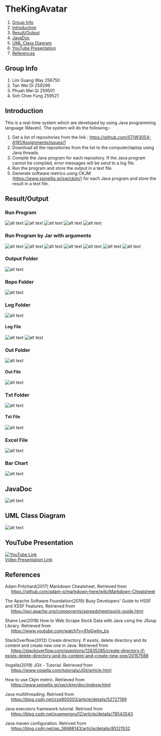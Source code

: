 # TheKingAvatar
1. [Group Info](#group-info)
1. [Introduction](#introduction)
1. [Result/Output](#resultoutput)
1. [JavaDoc](#JavaDoc)
1. [UML Class Diagram](#uml-class-diagram)
1. [YouTube Presentation](#youtube-presentation)
1. [References](#references)

## Group Info  
1. Lim Guang Way 256750
1. Tan Wei Di 259296
1. Phuah Mei Qi 259501
1. Soh Chee Fung 259521

## Introduction  
This is a real-time system which are developed by using Java programming language (Maven). The system will do the following:-    

1) Get a list of repositories from the link : https://github.com/STIW3054-A191/Assignments/issues/1      
2) Download all the repositories from the list to the computer/laptop using Java threads.    
3) Compile the Java program for each repository. If the Java program cannot be compiled, error messages will be send to a log file.  
4) Run the program and store the output in a text file.   
5) Generate software metrics using CKJM (https://www.spinellis.gr/sw/ckjm/) for each Java program and store the result in a text file.   

## Result/Output  

### Run Program
![alt text](https://github.com/STIW3054-A191/TheKingAvatar/blob/master/Output/1.PNG "Run Program 1")
![alt text](https://github.com/STIW3054-A191/TheKingAvatar/blob/master/Output/2.PNG "Run Program 2")
![alt text](https://github.com/STIW3054-A191/TheKingAvatar/blob/master/Output/3.PNG "Run Program 3")
![alt text](https://github.com/STIW3054-A191/TheKingAvatar/blob/master/Output/4.PNG "Run Program 4")
![alt text](https://github.com/STIW3054-A191/TheKingAvatar/blob/master/Output/5.PNG "Run Program 5")

### Run Program by Jar with arguments
![alt text](https://github.com/STIW3054-A191/TheKingAvatar/blob/master/Output/jar1.PNG "Jar 1")
![alt text](https://github.com/STIW3054-A191/TheKingAvatar/blob/master/Output/jar2.PNG "Jar 2")
![alt text](https://github.com/STIW3054-A191/TheKingAvatar/blob/master/Output/jar3.PNG "Jar 3")
![alt text](https://github.com/STIW3054-A191/TheKingAvatar/blob/master/Output/jar4.PNG "Jar 4")
![alt text](https://github.com/STIW3054-A191/TheKingAvatar/blob/master/Output/jar5.PNG "Jar 5")
![alt text](https://github.com/STIW3054-A191/TheKingAvatar/blob/master/Output/jar6.PNG "Jar 6")
![alt text](https://github.com/STIW3054-A191/TheKingAvatar/blob/master/Output/jar7.PNG "Jar 7")

### Output Folder
![alt text](https://github.com/STIW3054-A191/TheKingAvatar/blob/master/Output/Folder.PNG "Folder")

### Repo Folder
![alt text](https://github.com/STIW3054-A191/TheKingAvatar/blob/master/Output/RepoFolder.PNG "Repo Folder")

### Log Folder
![alt text](https://github.com/STIW3054-A191/TheKingAvatar/blob/master/Output/LogFolder.PNG "Log Folder")

#### Log File
![alt text](https://github.com/STIW3054-A191/TheKingAvatar/blob/master/Output/log1.PNG "Log File")
![alt text](https://github.com/STIW3054-A191/TheKingAvatar/blob/master/Output/log2.PNG "Log File")

### Out Folder
![alt text](https://github.com/STIW3054-A191/TheKingAvatar/blob/master/Output/OutFolder.PNG "Out Folder")

#### Out File
![alt text](https://github.com/STIW3054-A191/TheKingAvatar/blob/master/Output/out.PNG "Out File")

### Txt Folder
![alt text](https://github.com/STIW3054-A191/TheKingAvatar/blob/master/Output/TxtFolder.PNG "Txt Folder")

#### Txt File
![alt text](https://github.com/STIW3054-A191/TheKingAvatar/blob/master/Output/out.PNG "Txt File")

### Excel File
![alt text](https://github.com/STIW3054-A191/TheKingAvatar/blob/master/Output/Excel.PNG "Excel")

### Bar Chart
![alt text](https://github.com/STIW3054-A191/TheKingAvatar/blob/master/Output/BarChart.PNG "Bar Chart")

## JavaDoc
![alt text](https://github.com/STIW3054-A191/TheKingAvatar/blob/master/ClassDiagram/JavaDoc.PNG "JavaDoc")

## UML Class Diagram  
![alt text](https://github.com/STIW3054-A191/TheKingAvatar/blob/master/ClassDiagram/ClassDiagram.jpg "Class Diagram")

## YouTube Presentation 
[![YouTube Link](https://img.youtube.com/vi/nBSl7BEBgqk/0.jpg)](https://youtu.be/nBSl7BEBgqk "Video Presentation Link")  
[Video Presentation Link](https://youtu.be/nBSl7BEBgqk)

## References  
Adam Pritchard(2017) Markdown Cheatsheet. Retrieved from   
&nbsp;&nbsp;&nbsp;&nbsp; https://github.com/adam-p/markdown-here/wiki/Markdown-Cheatsheet

The Apache Software Foundation(2019) Busy Developers' Guide to HSSF and XSSF Features. Retrieved from   
&nbsp;&nbsp;&nbsp;&nbsp; https://poi.apache.org/components/spreadsheet/quick-guide.html

Shane Lee(2018) How to Web Scrape Stock Data with Java using the JSoup Library. Retrieved from   
&nbsp;&nbsp;&nbsp;&nbsp; https://www.youtube.com/watch?v=tI1qGwhn_bs  

StackOverflow(2012) Create directory. If exists, delete directory and its content and create new one in Java. Retrieved from  
&nbsp;&nbsp;&nbsp;&nbsp; https://stackoverflow.com/questions/12835285/create-directory-if-exists-delete-directory-and-its-content-and-create-new-one/20157588

Vogella(2019) JGit - Tutorial. Retrieved from    
&nbsp;&nbsp;&nbsp;&nbsp; https://www.vogella.com/tutorials/JGit/article.html  

How to use Ckjm metric. Retrieved from  
&nbsp;&nbsp;&nbsp;&nbsp; https://www.spinellis.gr/sw/ckjm/doc/indexw.html

Java multithreading. Retrived from  
&nbsp;&nbsp;&nbsp;&nbsp; https://blog.csdn.net/zzq900503/article/details/52727199 

Java executors framework tutorial. Retrived from  
&nbsp;&nbsp;&nbsp;&nbsp; https://blog.csdn.net/xuemengrui12/article/details/78543543

Java maven configuration. Retrived from  
&nbsp;&nbsp;&nbsp;&nbsp; https://blog.csdn.net/qq_36688143/article/details/85121532
